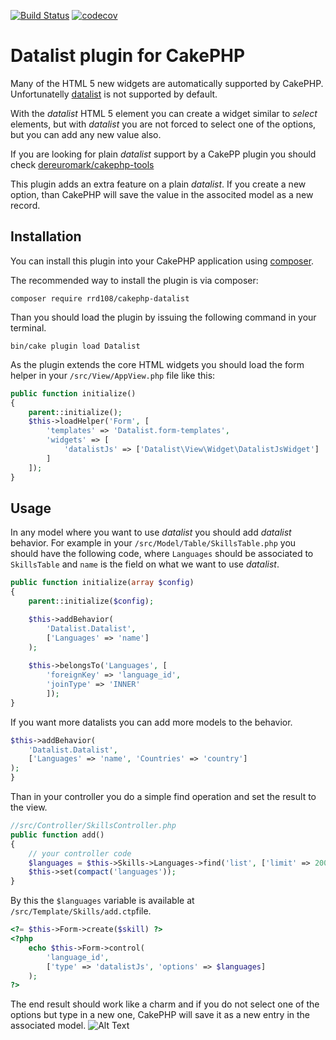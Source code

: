 [![Build Status](https://travis-ci.org/rrd108/cakephp-datalist.svg?branch=master)](https://travis-ci.org/rrd108/cakephp-datalist)
[![codecov](https://codecov.io/gh/rrd108/cakephp-datalist/branch/master/graph/badge.svg)](https://codecov.io/gh/rrd108/cakephp-datalist)


# Datalist plugin for CakePHP

Many of the HTML 5 new widgets are automatically supported by CakePHP.
Unfortunatelly [datalist](https://developer.mozilla.org/en-US/docs/Web/HTML/Element/datalist) is not supported by default.

With the _datalist_ HTML 5 element you can create a widget similar to _select_ elements, but with _datalist_ you are not forced to select one of the options, but you can add any new value also.

If you are looking for plain _datalist_ support by a CakePP plugin you should check
[dereuromark/cakephp-tools](https://github.com/dereuromark/cakephp-tools)

This plugin adds an extra feature on a plain _datalist_. 
If you create a new option, than CakePHP will save the value in the associted model as a new record.

## Installation

You can install this plugin into your CakePHP application using [composer](http://getcomposer.org).

The recommended way to install the plugin is via composer:

```
composer require rrd108/cakephp-datalist
```

Than you should load the plugin by issuing the following command in your terminal.
```
bin/cake plugin load Datalist
```

As the plugin extends the core HTML widgets you should load the form helper in your `/src/View/AppView.php` file like this:
```php
public function initialize() 
{ 
    parent::initialize(); 
    $this->loadHelper('Form', [
        'templates' => 'Datalist.form-templates',
        'widgets' => [
            'datalistJs' => ['Datalist\View\Widget\DatalistJsWidget']
        ]
    ]);
} 
```

## Usage
    
In any model where you want to use _datalist_ you should add _datalist_ behavior.
For example in your `/src/Model/Table/SkillsTable.php` you should have the following code, where `Languages` should be associated to `SkillsTable` and `name` is the field on what we want to use _datalist_.

```php
public function initialize(array $config)
{
    parent::initialize($config);

    $this->addBehavior(
        'Datalist.Datalist', 
        ['Languages' => 'name']
    );
    
    $this->belongsTo('Languages', [
        'foreignKey' => 'language_id',
        'joinType' => 'INNER'
        ]);
}
```

If you want more datalists you can add more models to the behavior.
```php
$this->addBehavior(
    'Datalist.Datalist', 
    ['Languages' => 'name', 'Countries' => 'country']
);
}
```
Than in your controller you do a simple find operation and set the result to the view.

```php
//src/Controller/SkillsController.php
public function add()
{
    // your controller code
    $languages = $this->Skills->Languages->find('list', ['limit' => 200]);
    $this->set(compact('languages'));
}
```
By this the `$languages` variable is available at `/src/Template/Skills/add.ctp`file.

```php
<?= $this->Form->create($skill) ?>
<?php
    echo $this->Form->control(
        'language_id',
        ['type' => 'datalistJs', 'options' => $languages]
    );
?>
```
The end result should work like a charm and if you do not select one of the options but type in a new one, CakePHP will save it as a new entry in the associated model.
![Alt Text](http://webmania.cc/static/cakephp/datalist.gif)

